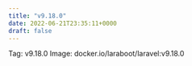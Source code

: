```yaml
---
title: "v9.18.0"
date: 2022-06-21T23:35:11+0000
draft: false
---
```


Tag: v9.18.0
Image: docker.io/laraboot/laravel:v9.18.0
